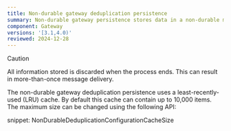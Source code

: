 ```yaml
---
title: Non-durable gateway deduplication persistence
summary: Non-durable gateway persistence stores data in a non-durable manner
component: Gateway
versions: '[3.1,4.0)'
reviewed: 2024-12-28
---
```


> [!CAUTION]
> All information stored is discarded when the process ends. This can result in more-than-once message delivery.

The non-durable gateway deduplication persistence uses a least-recently-used (LRU) cache. By default this cache can contain up to 10,000 items. The maximum size can be changed using the following API:

snippet: NonDurableDeduplicationConfigurationCacheSize
